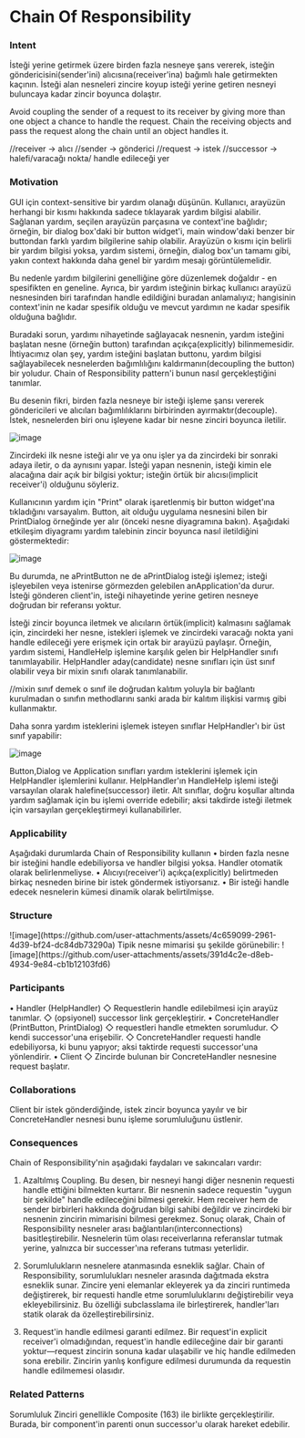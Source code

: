 <h1>Chain Of Responsibility</h1>

<h3>Intent</h3>
İsteği yerine getirmek üzere birden fazla nesneye şans vererek, isteğin göndericisini(sender'ini) alıcısına(receiver'ina) bağımlı hale getirmekten kaçının.
İsteği alan nesneleri zincire koyup isteği yerine getiren nesneyi buluncaya kadar zincir boyunca dolaştır.

Avoid coupling the sender of a request to its receiver by giving more than one object a chance to handle the request. Chain the receiving objects and pass the request along the chain until an object handles it.

//receiver -> alıcı
//sender -> gönderici
//request -> istek
//successor -> halefi/varacağı nokta/ handle edileceği yer

<h3>Motivation</h3>
GUI için context-sensitive bir yardım olanağı düşünün. Kullanıcı, arayüzün herhangi bir kısmı hakkında sadece tıklayarak yardım bilgisi alabilir.
Sağlanan yardım, seçilen arayüzün parçasına ve context'ine bağlıdır; örneğin, bir dialog box'daki bir button widget'i, main window'daki benzer bir buttondan farklı yardım bilgilerine sahip olabilir.
Arayüzün o kısmı için belirli bir yardım bilgisi yoksa, yardım sistemi, örneğin, dialog box'un tamamı gibi, yakın context hakkında daha genel bir yardım mesajı görüntülemelidir.

Bu nedenle yardım bilgilerini genelliğine göre düzenlemek doğaldır - en spesifikten en geneline. 
Ayrıca, bir yardım isteğinin birkaç kullanıcı arayüzü nesnesinden biri tarafından handle edildiğini buradan anlamalıyız; hangisinin context'inin ne kadar spesifik olduğu ve mevcut yardımın ne kadar spesifik olduğuna bağlıdır.

Buradaki sorun, yardımı nihayetinde sağlayacak nesnenin, yardım isteğini başlatan nesne (örneğin button) tarafından açıkça(explicitly) bilinmemesidir.
İhtiyacımız olan şey, yardım isteğini başlatan buttonu, yardım bilgisi sağlayabilecek nesnelerden bağımlılığını kaldırmanın(decoupling the button) bir yoludur.
Chain of Responsibility pattern'i bunun nasıl gerçekleştiğini tanımlar.

Bu desenin fikri, birden fazla nesneye bir isteği işleme şansı vererek göndericileri ve alıcıları bağımlılıklarını birbirinden ayırmaktır(decouple).
İstek, nesnelerden biri onu işleyene kadar bir nesne zinciri boyunca iletilir.

![image](https://github.com/user-attachments/assets/00abf4bd-8d42-4e87-9d7b-10fee68875af)

Zincirdeki ilk nesne isteği alır ve ya onu işler ya da zincirdeki bir sonraki adaya iletir, o da aynısını yapar.
İsteği yapan nesnenin, isteği kimin ele alacağına dair açık bir bilgisi yoktur; isteğin örtük bir alıcısı(implicit receiver'i) olduğunu söyleriz.

Kullanıcının yardım için "Print" olarak işaretlenmiş bir button widget'ına tıkladığını varsayalım.
Button, ait olduğu uygulama nesnesini bilen bir PrintDialog örneğinde yer alır (önceki nesne diyagramına bakın).
Aşağıdaki etkileşim diyagramı yardım talebinin zincir boyunca nasıl iletildiğini göstermektedir:

![image](https://github.com/user-attachments/assets/3ec50b76-bf2c-43d8-83a0-03cff304ee53)

Bu durumda, ne aPrintButton ne de aPrintDialog isteği işlemez; isteği işleyebilen veya istenirse görmezden gelebilen anApplication'da durur.
İsteği gönderen client'in, isteği nihayetinde yerine getiren nesneye doğrudan bir referansı yoktur.

İsteği zincir boyunca iletmek ve alıcıların örtük(implicit) kalmasını sağlamak için, zincirdeki her nesne, istekleri işlemek ve zincirdeki varacağı nokta yani handle edileceği yere erişmek için ortak bir arayüzü paylaşır.
Örneğin, yardım sistemi, HandleHelp işlemine karşılık gelen bir HelpHandler sınıfı tanımlayabilir. HelpHandler aday(candidate) nesne sınıfları için üst sınıf olabilir veya bir mixin sınıfı olarak tanımlanabilir.

//mixin sınıf demek o sınıf ile doğrudan kalıtım yoluyla bir bağlantı kurulmadan o sınıfın methodlarını sanki arada bir kalıtım ilişkisi varmış gibi kullanmaktır.

Daha sonra yardım isteklerini işlemek isteyen sınıflar HelpHandler'ı bir üst sınıf yapabilir:

![image](https://github.com/user-attachments/assets/230ea32b-32f3-4c0d-ba42-0d48a12f3cf2)

Button,Dialog ve Application sınıfları yardım isteklerini işlemek için HelpHandler işlemlerini kullanır. HelpHandler'ın HandleHelp işlemi isteği varsayılan olarak halefine(successor) iletir.
Alt sınıflar, doğru koşullar altında yardım sağlamak için bu işlemi override edebilir; aksi takdirde isteği iletmek için varsayılan gerçekleştirmeyi kullanabilirler.

<h3>Applicability</h3>
Aşağıdaki durumlarda Chain of Responsibility kullanın
• birden fazla nesne bir isteğini handle edebiliyorsa ve handler bilgisi yoksa. Handler otomatik olarak belirlenmeliyse.
• Alıcıyı(receiver'i) açıkça(explicitly) belirtmeden birkaç nesneden birine bir istek göndermek istiyorsanız.
• Bir isteği handle edecek nesnelerin kümesi dinamik olarak belirtilmişse.

<h3>Structure</h3>
![image](https://github.com/user-attachments/assets/4c659099-2961-4d39-bf24-dc84db73290a)
Tipik nesne mimarisi şu şekilde görünebilir:
![image](https://github.com/user-attachments/assets/391d4c2e-d8eb-4934-9e84-cb1b12103fd6)

<h3>Participants</h3>
• Handler (HelpHandler)
   ◇ Requestlerin handle edilebilmesi için arayüz tanımlar.
   ◇ (opsiyonel) successor link gerçekleştirir.
• ConcreteHandler (PrintButton, PrintDialog)
   ◇ requestleri handle etmekten sorumludur.
   ◇ kendi successor'una erişebilir.
   ◇ ConcreteHandler requesti handle edebiliyorsa, ki bunu yapıyor; aksi taktirde requesti successor'una yönlendirir.
• Client
   ◇ Zincirde bulunan bir ConcreteHandler nesnesine request başlatır.

<h3>Collaborations</h3>
Client bir istek gönderdiğinde, istek zincir boyunca yayılır ve bir ConcreteHandler nesnesi bunu işleme sorumluluğunu üstlenir.

<h3>Consequences</h3>
Chain of Responsibility'nin aşağıdaki faydaları ve sakıncaları vardır:

1. Azaltılmış Coupling. Bu desen, bir nesneyi hangi diğer nesnenin requesti handle ettiğini bilmekten kurtarır. Bir nesnenin sadece requestin "uygun bir şekilde" handle edileceğini bilmesi gerekir. Hem receiver hem de sender birbirleri hakkında doğrudan bilgi sahibi değildir ve zincirdeki bir nesnenin zincirin mimarisini bilmesi gerekmez.
   Sonuç olarak, Chain of Responsibility nesneler arası bağlantıları(interconnections) basitleştirebilir. Nesnelerin tüm olası receiverlarına referanslar tutmak yerine, yalnızca bir successer'ına referans tutması yeterlidir.

2. Sorumlulukların nesnelere atanmasında esneklik sağlar. Chain of Responsibility, sorumlulukları nesneler arasında dağıtmada ekstra esneklik sunar. Zincire yeni elemanlar ekleyerek ya da zinciri runtimeda değiştirerek, bir requesti handle etme sorumluluklarını değiştirebilir veya ekleyebilirsiniz. Bu özelliği subclasslama ile birleştirerek, handler'ları statik olarak da özelleştirebilirsiniz.

3. Request'in handle edilmesi garanti edilmez. Bir request'in explicit receiver'i olmadığından, request'in handle edileceğine dair bir garanti yoktur—request zincirin sonuna kadar ulaşabilir ve hiç handle edilmeden sona erebilir. Zincirin yanlış konfigure edilmesi durumunda da requestin handle edilmemesi olasıdır.

<h3>Related Patterns</h3>
Sorumluluk Zinciri genellikle Composite (163) ile birlikte gerçekleştirilir. Burada, bir component'in parenti onun successor'u olarak hareket edebilir.
